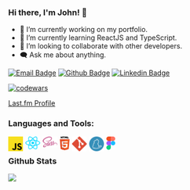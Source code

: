 ### Hi there, I'm John! 👋

- 🔭 I’m currently working on my portfolio.
- 🌱 I’m currently learning ReactJS and TypeScript.
- 👯 I’m looking to collaborate with other developers.
- 🗨️ Ask me about anything.

[![Email Badge](https://img.shields.io/badge/Microsoft_Outlook-0078D4?style=for-the-badge&logo=microsoft-outlook&logoColor=white)](mailto:thecodingjohn@outlook.com)
[![Github Badge](https://img.shields.io/badge/GitHub-100000?style=for-the-badge&logo=github&logoColor=white)](https://github.com/theCodingJohn?tab=repositories)
[![Linkedin Badge](https://img.shields.io/badge/LinkedIn-0077B5?style=for-the-badge&logo=linkedin&logoColor=white)](https://www.linkedin.com/in/john-carlo-cunanan-11847a17a)            

<a href="https://www.codewars.com/users/jccnnn">![codewars](https://www.codewars.com/users/jccnnn/badges/micro)</a>

<a href="https://www.last.fm/user/Pectoralz">Last.fm Profile</a>



### Languages and Tools:


<img align="left"  width="30px" alt="javascript" style="margin-right: 5px" src="./logos/javascript.svg"/>           
<img align="left" width="30px" alt="react" style="margin-right: 5px" src="./logos/react.svg"/>       
<img align="left" width="30px" alt="sass" style="margin-right: 5px" src="./logos/sass.svg"/>       
<img align="left" width="20px" alt="html" style="margin-right: 5px" src="./logos/html-5.svg"/>      
<img align="left" width="30px" alt="git" style="margin-right: 5px" src="./logos/git-icon.svg"/>
<img align="left" width="30px" alt="yarn" style="margin-right: 5px" src="./logos/yarn.svg"/>
<img align="left" width="18px" alt="figma" style="margin-right: 5px" src="./logos/figma.svg"/> 
<br>
                                                                                                        
### Github Stats
<img align="left" src="https://github-readme-stats.vercel.app/api/top-langs/?username=theCodingJohn&layout=compact&theme=dark">
